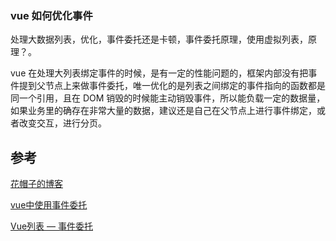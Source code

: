 ### vue 如何优化事件

处理大数据列表，优化，事件委托还是卡顿，事件委托原理，使用虚拟列表，原理？。

vue 在处理大列表绑定事件的时候，是有一定的性能问题的，框架内部没有把事件提到父节点上来做事件委托，唯一优化的是列表之间绑定的事件指向的函数都是同一个引用，且在 DOM 销毁的时候能主动销毁事件，所以能负载一定的数据量，如果业务里的确存在非常大量的数据，建议还是自己在父节点上进行事件绑定，或者改变交互，进行分页。

## 参考

[ 花帽子的博客](https://jonny-wei.github.io/blog/)

[vue中使用事件委托](https://juejin.cn/post/7081615656184971301)

[Vue列表 — 事件委托](https://segmentfault.com/a/1190000011698763)